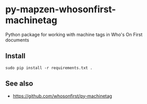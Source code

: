 # py-mapzen-whosonfirst-machinetag

Python package for working with machine tags in Who's On First documents

## Install

```
sudo pip install -r requirements.txt .
```

## See also

* https://github.com/whosonfirst/py-machinetag
